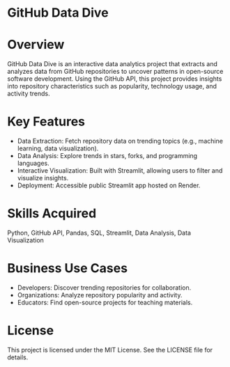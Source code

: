 # GitHub Data Dive
# Overview
GitHub Data Dive is an interactive data analytics project that extracts and analyzes data from GitHub repositories to uncover patterns in open-source software development. Using the GitHub API, this project provides insights into repository characteristics such as popularity, technology usage, and activity trends.

# Key Features
* Data Extraction: Fetch repository data on trending topics (e.g., machine learning, data visualization).
* Data Analysis: Explore trends in stars, forks, and programming languages.
* Interactive Visualization: Built with Streamlit, allowing users to filter and visualize insights.
* Deployment: Accessible public Streamlit app hosted on Render.
# Skills Acquired
Python, GitHub API, Pandas, SQL, Streamlit, Data Analysis, Data Visualization
# Business Use Cases
* Developers: Discover trending repositories for collaboration.
* Organizations: Analyze repository popularity and activity.
* Educators: Find open-source projects for teaching materials.

# License
This project is licensed under the MIT License. See the LICENSE file for details.
